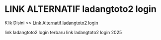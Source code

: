 # LINK ALTERNATIF ladangtoto2 login

Klik Disini >> <a href="https://linksto.pages.dev/">Link Alternatif ladangtoto2 login </a>

link ladangtoto2 login terbaru
link ladangtoto2 login 2025